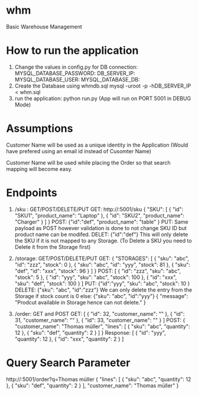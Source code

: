 # whm
Basic Warehouse Management

# How to run the application
1) Change the values in config.py for DB connection:
  MYSQL_DATABASE_PASSWORD: <Password>
  DB_SERVER_IP: <localhost>
  MYSQL_DATABASE_USER: <DB User>
  MYSQL_DATABASE_DB: <DB Name>
2) Create the Database using whmdb.sql
    mysql -uroot -p<DB Password> -hDB_SERVER_IP < whm.sql
3) run the application:
    python run.py (App will run on PORT 5001 in DEBUG Mode)

# Assumptions
Customer Name will be used as a unique identity in the Application (Would have prefered using an email id instead of Cusomter  Name)

Customer Name will be used while placing the Order so that search mapping will become easy.

# Endpoints
1) /sku : GET/POST/DELETE/PUT
GET:
http://<IP ADDRESS>:5001/sku
  {
    "SKU": [
        {
            "id": "SKU1",
            "product_name": "Laptop"
        },
        {
            "id": "SKU2",
            "product_name": "Charger"
        }
    ]
}
POST:
  {"id":"def",
"product_name": "table"
}
PUT: Same payload as POST however validation is done to not change SKU ID but product name can be modifed.
DELET:
   {"id":"def"}
This will only delete the SKU if it is not mapped to any Storage. (To Delete a SKU you need to Delete it from the Storage first)

2) /storage: GET/POST/DELETE/PUT
GET:
{
    "STORAGES": [
        {
            "sku": "abc",
            "id": "zzz",
            "stock": 0
        },
        {
            "sku": "abc",
            "id": "yyy",
            "stock": 81
        },
        {
            "sku": "def",
            "id": "xxx",
            "stock": 96
        }
    ]
}
POST:
[
  {
    "id": "zzz",
    "sku": "abc",
    "stock": 5
  },
  {
    "id": "yyy",
    "sku": "abc",
    "stock": 100
  },
  {
    "id": "xxx",
    "sku": "def",
    "stock": 100
  }
]
PUT:
{"id":"yyy",
  "sku": "abc",
  "stock": 10
}
DELETE:
{"sku": "abc", "id":"zzz"} 
  We can only delete the entry from the Storage if stock count is 0 else:
{"sku": "abc", "id":"yyy"}
  {
      "message": "Prodcut available in Storage hence can not delete."
  }
3) /order: GET and POST
GET:
[
    {
        "id": 32,
        "customer_name": "<username1>"
    },
    {
        "id": 31,
        "customer_name": "<username2>"
    },
    {
        "id": 33,
        "customer_name": "<username3>"
    }
]
 POST:
  {
	"customer_name": "Thomas müller",
	"lines": [
    {
      "sku": "abc",
      "quantity": 12
    },
    {
      "sku": "def",
      "quantity": 2
    }
  ]
}
  Response:
  [
    {
        "id": "yyy",
        "quantity": 12
    },
    {
        "id": "xxx",
        "quantity": 2
    }
]

# Query Search Parameter
http://<IP ADDR>:5001/order?q=Thomas müller
{
    "lines": [
        {
            "sku": "abc",
            "quantity": 12
        },
        {
            "sku": "def",
            "quantity": 2
        }
    ],
    "customer_name": "Thomas müller"
}
  
